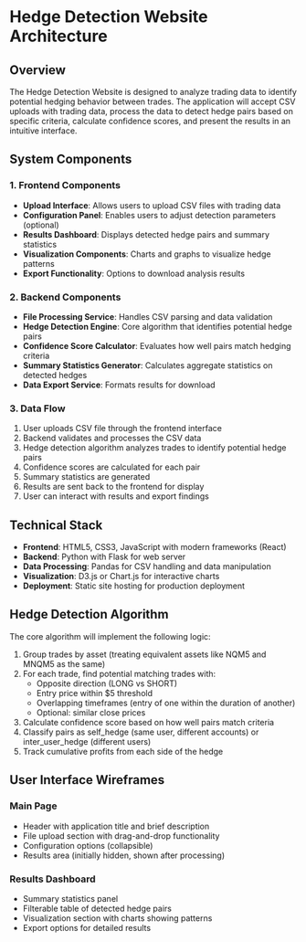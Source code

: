 # Hedge Detection Website Architecture

## Overview
The Hedge Detection Website is designed to analyze trading data to identify potential hedging behavior between trades. The application will accept CSV uploads with trading data, process the data to detect hedge pairs based on specific criteria, calculate confidence scores, and present the results in an intuitive interface.

## System Components

### 1. Frontend Components
- **Upload Interface**: Allows users to upload CSV files with trading data
- **Configuration Panel**: Enables users to adjust detection parameters (optional)
- **Results Dashboard**: Displays detected hedge pairs and summary statistics
- **Visualization Components**: Charts and graphs to visualize hedge patterns
- **Export Functionality**: Options to download analysis results

### 2. Backend Components
- **File Processing Service**: Handles CSV parsing and data validation
- **Hedge Detection Engine**: Core algorithm that identifies potential hedge pairs
- **Confidence Score Calculator**: Evaluates how well pairs match hedging criteria
- **Summary Statistics Generator**: Calculates aggregate statistics on detected hedges
- **Data Export Service**: Formats results for download

### 3. Data Flow
1. User uploads CSV file through the frontend interface
2. Backend validates and processes the CSV data
3. Hedge detection algorithm analyzes trades to identify potential hedge pairs
4. Confidence scores are calculated for each pair
5. Summary statistics are generated
6. Results are sent back to the frontend for display
7. User can interact with results and export findings

## Technical Stack
- **Frontend**: HTML5, CSS3, JavaScript with modern frameworks (React)
- **Backend**: Python with Flask for web server
- **Data Processing**: Pandas for CSV handling and data manipulation
- **Visualization**: D3.js or Chart.js for interactive charts
- **Deployment**: Static site hosting for production deployment

## Hedge Detection Algorithm
The core algorithm will implement the following logic:
1. Group trades by asset (treating equivalent assets like NQM5 and MNQM5 as the same)
2. For each trade, find potential matching trades with:
   - Opposite direction (LONG vs SHORT)
   - Entry price within $5 threshold
   - Overlapping timeframes (entry of one within the duration of another)
   - Optional: similar close prices
3. Calculate confidence score based on how well pairs match criteria
4. Classify pairs as self_hedge (same user, different accounts) or inter_user_hedge (different users)
5. Track cumulative profits from each side of the hedge

## User Interface Wireframes
### Main Page
- Header with application title and brief description
- File upload section with drag-and-drop functionality
- Configuration options (collapsible)
- Results area (initially hidden, shown after processing)

### Results Dashboard
- Summary statistics panel
- Filterable table of detected hedge pairs
- Visualization section with charts showing patterns
- Export options for detailed results
